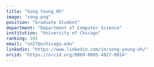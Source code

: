 ```yaml
---
title: "Song Young Oh"
image: "song.png"
position: "Graduate Student"
department: "Department of Computer Science"
institution: "University of Chicago"
ranking: 101
email: "so27@uchicago.edu"
linkedin: "https://www.linkedin.com/in/song-young-oh/"
orcid: "https://orcid.org/0009-0005-4827-8014"
---
```

